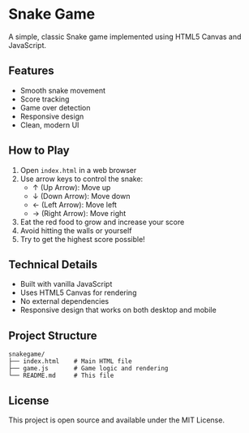 # Snake Game

A simple, classic Snake game implemented using HTML5 Canvas and JavaScript.

## Features

- Smooth snake movement
- Score tracking
- Game over detection
- Responsive design
- Clean, modern UI

## How to Play

1. Open `index.html` in a web browser
2. Use arrow keys to control the snake:
   - ↑ (Up Arrow): Move up
   - ↓ (Down Arrow): Move down
   - ← (Left Arrow): Move left
   - → (Right Arrow): Move right
3. Eat the red food to grow and increase your score
4. Avoid hitting the walls or yourself
5. Try to get the highest score possible!

## Technical Details

- Built with vanilla JavaScript
- Uses HTML5 Canvas for rendering
- No external dependencies
- Responsive design that works on both desktop and mobile

## Project Structure

```
snakegame/
├── index.html    # Main HTML file
├── game.js       # Game logic and rendering
└── README.md     # This file
```

## License

This project is open source and available under the MIT License. 